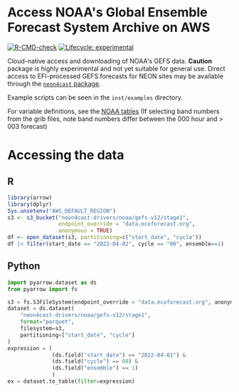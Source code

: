 # Access NOAA's Global Ensemble Forecast System Archive on AWS

<!-- badges: start -->
[![R-CMD-check](https://github.com/eco4cast/gefs4cast/actions/workflows/R-CMD-check.yaml/badge.svg)](https://github.com/eco4cast/gefs4cast/actions/workflows/R-CMD-check.yaml)
[![Lifecycle: experimental](https://img.shields.io/badge/lifecycle-experimental-orange.svg)](https://lifecycle.r-lib.org/articles/stages.html#experimental)
<!-- badges: end -->

Cloud-native access and downloading of NOAA's GEFS data. **Caution** package is highly experimental and not yet suitable for general use.  Direct access to EFI-processed GEFS forecasts for NEON sites may be available through the [`neon4cast` package](https://github.com/eco4cast/neon4cast).

Example scripts can be seen in the `inst/examples` directory.

For variable definitions, see the [NOAA tables](https://www.nco.ncep.noaa.gov/pmb/products/gens/gec00.t00z.pgrb2a.0p50.f000.shtml) (If selecting band numbers from the grib files, note band numbers differ between the 000 hour and > 003 forecast)

# Accessing the data

## R 

```r
library(arrow)
library(dplyr)
Sys.unsetenv("AWS_DEFAULT_REGION")
s3 <- s3_bucket("neon4cast-drivers/noaa/gefs-v12/stage1",
                endpoint_override = "data.ecoforecast.org", 
                anonymous = TRUE)
df <- open_dataset(s3, partitioning=c("start_date", "cycle"))
df |> filter(start_date == "2022-04-02", cycle == "00", ensemble==1)

```

## Python

```python
import pyarrow.dataset as ds
from pyarrow import fs

s3 = fs.S3FileSystem(endpoint_override = "data.ecoforecast.org", anonymous = True)
dataset = ds.dataset(
    "neon4cast-drivers/noaa/gefs-v12/stage1",
    format="parquet",
    filesystem=s3,
    partitioning=["start_date", "cycle"]
)
expression = (
              (ds.field("start_date") == "2022-04-01") &
              (ds.field("cycle") == 00) &
              (ds.field("ensemble") == 1)
              )
ex = dataset.to_table(filter=expression)
```
